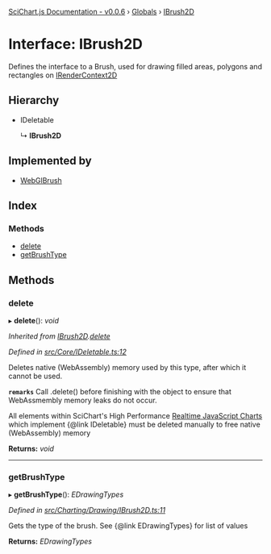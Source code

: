 [SciChart.js Documentation - v0.0.6](../README.md) › [Globals](../globals.md) › [IBrush2D](ibrush2d.md)

# Interface: IBrush2D

Defines the interface to a Brush, used for drawing filled areas, polygons and rectangles on [IRenderContext2D](irendercontext2d.md)

## Hierarchy

* IDeletable

  ↳ **IBrush2D**

## Implemented by

* [WebGlBrush](../classes/webglbrush.md)

## Index

### Methods

* [delete](ibrush2d.md#delete)
* [getBrushType](ibrush2d.md#getbrushtype)

## Methods

###  delete

▸ **delete**(): *void*

*Inherited from [IBrush2D](ibrush2d.md).[delete](ibrush2d.md#delete)*

*Defined in [src/Core/IDeletable.ts:12](https://github.com/ABTSoftware/SciChart.Dev/blob/272ab7fc7f/Web/src/SciChart/src/Core/IDeletable.ts#L12)*

Deletes native (WebAssembly) memory used by this type, after which it cannot be used.

**`remarks`** 
Call .delete() before finishing with the object to ensure that WebAssmembly memory leaks do
not occur.

All elements within SciChart's High Performance
[Realtime JavaScript Charts](https://www.scichart.com/javascript-chart-features) which implement
{@link IDeletable} must be deleted manually to free native (WebAssembly) memory

**Returns:** *void*

___

###  getBrushType

▸ **getBrushType**(): *EDrawingTypes*

*Defined in [src/Charting/Drawing/IBrush2D.ts:11](https://github.com/ABTSoftware/SciChart.Dev/blob/272ab7fc7f/Web/src/SciChart/src/Charting/Drawing/IBrush2D.ts#L11)*

Gets the type of the brush. See {@link EDrawingTypes} for list of values

**Returns:** *EDrawingTypes*
